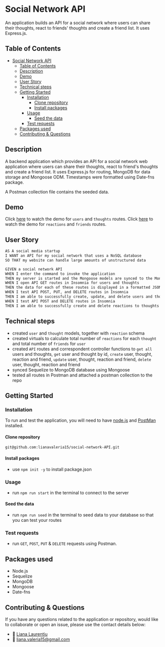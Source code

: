 # Social Network API

An application builds an API for a social network where users can share their thoughts, react to friends' thoughts and create a friend list. It uses Express.js.

## Table of Contents

- [Social Network API](#social-network-api)
  - [Table of Contents](#table-of-contents)
  - [Description](#description)
  - [Demo](#demo)
  - [User Story](#user-story)
  - [Technical steps](#technical-steps)
  - [Getting Started](#getting-started)
    - [Installation](#installation)
      - [Clone repository](#clone-repository)
      - [Install packages](#install-packages)
    - [Usage](#usage)
      - [Seed the data](#seed-the-data)
    - [Test requests](#test-requests)
  - [Packages used](#packages-used)
  - [Contributing & Questions](#contributing--questions)

## Description

A backend application which provides an API for a social network web application where users can share their thoughts, react to friend's thoughts and create a friend list. It uses Express.js for routing, MongoDB for data storage and Mongoose ODM. Timestamps were formatted using Date-fns package.

A Postman collection file contains the seeded data.

## Demo

Click [here](https://drive.google.com/file/d/13CYqop9OyAED9ZENxZVzFYK9P-SrVL59/view) to watch the demo for `users` and `thoughts` routes.
Click [here](https://drive.google.com/file/d/1xzO68pYh-APUTBENMmBKZLyUNbOhrKIu/view) to watch the demo for `reactions` and `friends` routes.

## User Story

```md
AS A social media startup
I WANT an API for my social network that uses a NoSQL database
SO THAT my website can handle large amounts of unstructured data
```

```md
GIVEN a social network API
WHEN I enter the command to invoke the application
THEN my server is started and the Mongoose models are synced to the MongoDB database
WHEN I open API GET routes in Insomnia for users and thoughts
THEN the data for each of these routes is displayed in a formatted JSON
WHEN I test API POST, PUT, and DELETE routes in Insomnia
THEN I am able to successfully create, update, and delete users and thoughts in my database
WHEN I test API POST and DELETE routes in Insomnia
THEN I am able to successfully create and delete reactions to thoughts and add and remove friends to a user’s friend list
```

## Technical steps

- created `user` and `thought` models, together with `reaction` schema
- created virtuals to calculate total number of `reactions` for each `thought` and total number of `friends` for `user`
- created `API` routes and correspondent controller functions to `get all` users and thoughts, `get` user and thought by id, `create` user, thought, reaction and friend, `update` user, thought, reaction and friend, `delete` user, thought, reaction and friend
- synced Sequelize to MongoDB database using Mongoose
- tested all routes in Postman and attached a postman collection to the repo

## Getting Started

### Installation

To run and test the application, you will need to have [node.js](https://nodejs.org/en/) and [PostMan](www.postman.com) installed.

#### Clone repository

`git@github.com:lianavaleria15/social-network-API.git`

#### Install packages

- use `npm init -y` to install package.json

### Usage

- run `npm run start` in the terminal to connect to the server

#### Seed the data

- run `npm run seed` in the terminal to seed data to your database so that you can test your routes

### Test requests

- run `GET`, `POST`, `PUT` & `DELETE` requests using Postman.

## Packages used

- Node.js
- Sequelize
- MongoDB
- Mongoose
- Date-fns

## Contributing & Questions

If you have any questions related to the application or repository, would like to collaborate or open an issue, please use the contact details below:

- 👩 [Liana Laurentiu](https://github.com/lianavaleria15)
- 📧 [liana.valeria15@gmail.com](mailto:liana.valeria15@gmail.com)
